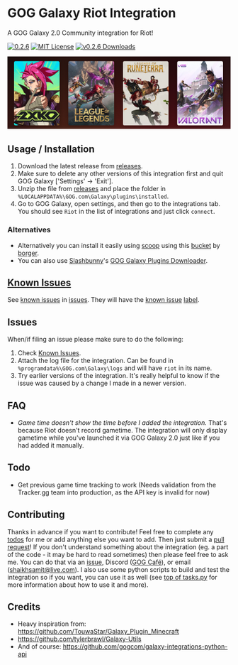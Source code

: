 # GOG Galaxy Riot Integration

A GOG Galaxy 2.0 Community integration for Riot!

[![0.2.6](https://img.shields.io/badge/version-0.2.6-blue)](https://github.com/BellezaEmporium/galaxy-riot-integration/releases/tag/0.2.6)
[![MIT License](https://img.shields.io/github/license/BellezaEmporium/galaxy-riot-integration)](https://github.com/BellezaEmporium/galaxy-riot-integration/blob/master/LICENSE)
[![v0.2.6 Downloads](https://img.shields.io/github/downloads/BellezaEmporium/galaxy-riot-integration/0.2.6/total.svg)](https://github.com/BellezaEmporium/galaxy-riot-integration/releases/tag/0.2.6)

![games_example](https://raw.githubusercontent.com/BellezaEmporium/galaxy-riot-integration/master/screenshot.png)

## Usage / Installation

1. Download the latest release from [releases](https://github.com/BellezaEmporium/galaxy-riot-integration/releases).
2. Make sure to delete any other versions of this integration first and quit GOG Galaxy ['Settings' -> 'Exit'].
3. Unzip the file from [releases](https://github.com/BellezaEmporium/gog-riot-integration/releases) and place the folder in `%LOCALAPPDATA%\GOG.com\Galaxy\plugins\installed`.
4. Go to GOG Galaxy, open settings, and then go to the integrations tab. You should see `Riot` in the list of integrations and just click `connect`.

### Alternatives

- Alternatively you can install it easily using [scoop](https://scoop.sh/) using this [bucket](https://github.com/borger/scoop-galaxy-integrations) by [borger](https://github.com/borger).
- You can also use [Slashbunny](https://github.com/Slashbunny)'s [GOG Galaxy Plugins Downloader](https://github.com/Slashbunny/gog-galaxy-plugin-downloader).

## [Known Issues](https://github.com/BellezaEmporium/galaxy-riot-integration/issues?q=label%3A%22known+issue%22+)

See [known issues](https://github.com/BellezaEmporium/galaxy-riot-integration/issues?q=label%3A%22known+issue%22+) in [issues](https://github.com/BellezaEmporium/galaxy-riot-integration/issues). They will have the [known issue](https://github.com/BellezaEmporium/galaxy-riot-integration/issues?q=label%3A%22known+issue%22+) [label](https://github.com/BellezaEmporium/galaxy-riot-integration/labels).

## Issues

When/if filing an issue please make sure to do the following:

1. Check [Known Issues](#known-issues).
2. Attach the log file for the integration. Can be found in `%programdata%\GOG.com\Galaxy\logs` and will have `riot` in its name.
3. Try earlier versions of the integration. It's really helpful to know if the issue was caused by a change I made in a newer version.

## FAQ

- _Game time doesn't show the time before I added the integration._
  That's because Riot doesn't record gametime. The integration will only display gametime while you've launched it via GOG Galaxy 2.0 just like if you had added it manually.

## Todo

- Get previous game time tracking to work (Needs validation from the Tracker.gg team into production, as the API key is invalid for now)

## Contributing

Thanks in advance if you want to contribute! Feel free to complete any [todos](#todo) for me or add anything else you want to add. Then just submit a [pull request](https://github.com/BellezaEmporium/galaxy-riot-integration/pulls)! If you don't understand something about the integration (eg. a part of the code - it may be hard to read sometimes) then please feel free to ask me. You can do that via an [issue](https://github.com/BellezaEmporium/galaxy-riot-integration/issues/new), Discord ([GOG Café](https://discord.gg/bT2HJ9k)), or email (shaikhsamit@live.com). I also use some python scripts to build and test the integration so if you want, you can use it as well (see [top of tasks.py](tasks.py#L1-L10) for more information about how to use it and more).

## Credits

- Heavy inspiration from: <https://github.com/TouwaStar/Galaxy_Plugin_Minecraft>
- <https://github.com/tylerbrawl/Galaxy-Utils>
- And of course: <https://github.com/gogcom/galaxy-integrations-python-api>
